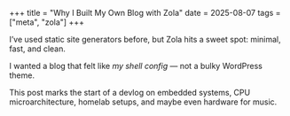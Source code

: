 +++
title = "Why I Built My Own Blog with Zola"
date = 2025-08-07
tags = ["meta", "zola"]
+++

I’ve used static site generators before, but Zola hits a sweet spot: minimal, fast, and clean.

I wanted a blog that felt like *my shell config* — not a bulky WordPress theme.

This post marks the start of a devlog on embedded systems, CPU microarchitecture, homelab setups, and maybe even hardware for music.